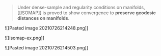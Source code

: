 > Under dense-sample and regularity conditions on manifolds, [[ISOMAP]] is proved to show convergence to **preserve geodesic distances on manifolds**.

![[Pasted image 20210726214248.png]]


![[isomap-ex.png]]

![[Pasted image 20210726214503.png]]